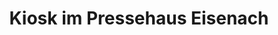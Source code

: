 ---
title: "Kiosk im Pressehaus Eisenach"
url: /eisenach/kiosk-im-pressehaus-eisenach/
shop: Kiosk
---